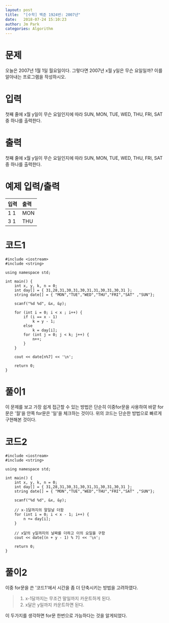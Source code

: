 ```yaml
---
layout: post
title:  "[수학] 백준 1924번: 2007년"
date:   2018-07-24 15:10:23
author: Jm Park
categories: Algorithm
---
```


# 문제
오늘은 2007년 1월 1일 월요일이다. 그렇다면 2007년 x월 y일은 무슨 요일일까? 이를 알아내는 프로그램을 작성하시오.

# 입력
첫째 줄에 x월 y일이 무슨 요일인지에 따라 SUN, MON, TUE, WED, THU, FRI, SAT중 하나를 출력한다.

# 출력
첫째 줄에 x월 y일이 무슨 요일인지에 따라 SUN, MON, TUE, WED, THU, FRI, SAT중 하나를 출력한다.

# 예제 입력/출력

| 입력 | 출력 |  
| :-------- | :------- |  
| 1 1 | MON |
| 3 1 | THU |  

# 코드1
```{.cpp}
#include <iostream>
#include <string>

using namespace std;

int main() {
	int x, y, k, n = 0;
	int day[] = { 31,28,31,30,31,30,31,31,30,31,30,31 };
	string date[] = { "MON","TUE","WED","THU","FRI","SAT" ,"SUN"};

	scanf("%d %d", &x, &y);

	for (int i = 0; i < x ; i++) {
		if (i == x - 1)
			k = y - 1;
		else
			k = day[i];
		for (int j = 0; j < k; j++) {
			n++;
		}
	}

	cout << date[n%7] << '\n';

	return 0;
}
```

# 풀이1
이 문제를 보고 가장 쉽게 접근할 수 있는 방법은 단순히 이중for문을 사용하여 바깥 for문은 '월'을 안쪽 for문은 '일'을 체크하는 것이다. 위의 코드는 단순한 방법으로 빠르게 구현해본 것이다.


# 코드2
```{.cpp}
#include <iostream>
#include <string>

using namespace std;

int main() {
	int x, y, k, n = 0;
	int day[] = { 31,28,31,30,31,30,31,31,30,31,30,31 };
	string date[] = { "MON","TUE","WED","THU","FRI","SAT" ,"SUN"};

	scanf("%d %d", &x, &y);

	// x-1달까지의 말일날 더함
	for (int i = 0; i < x - 1; i++) {
		n += day[i];
	}

	// x달의 y일까지의 날짜를 더하고 이의 요일을 구함
	cout << date[(n + y - 1) % 7] << '\n';

	return 0;
}
```

# 풀이2
이중 for문을 쓴 '코드1'에서 시간을 좀 더 단축시키는 방법을 고려하였다.  
> 1. x-1달까지는 무조건 말일까지 카운트하게 된다.
> 2. x달은 y일까지 카운트하면 된다.  

이 두가지를 생각하면 for문 한번으로 가능하다는 것을 알게되었다.
